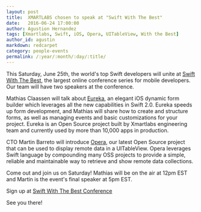 ```yaml
---
layout: post
title:  XMARTLABS chosen to speak at "Swift With The Best"
date:   2016-06-24 17:00:00
author: Agustion Hernandez
tags: [Xmartlabs, Swift, iOS, Opera, UITableView, With the Best]
author_id: agustin
markdown: redcarpet
category: people-events
permalink: /:year/:month/:day/:title/
---
```


This Saturday, June 25th, the world's top Swift developers will unite at [Swift With The Best](http://swift.withthebest.com/), the largest online conference series for mobile developers. Our team will have two speakers at the conference.

Mathias Claassen will talk about [Eureka](https://github.com/xmartlabs/Eureka), an elegant iOS dynamic form builder which leverages all the new capabilities in Swift 2.0. Eureka speeds up form development, and Mathias will share how to create and structure forms, as well as managing events and basic customizations for your project. Eureka is an Open Source project built by Xmartlabs engineering team and currently used by more than 10,000 apps in production.

CTO Martin Barreto will introduce [Opera](https://github.com/xmartlabs/Opera), our latest Open Source project that can be used to display remote data in a UITableView. Opera leverages Swift language by compounding many OSS projects to provide a simple, reliable and maintainable way to retrieve and show remote data collections.

Come out and join us on Saturday! Mathias will be on the air at 12pm EST and Martin is the event's final speaker at 5pm EST.

Sign up at [Swift With The Best Conference](http://swift.withthebest.com/)

See you there!
